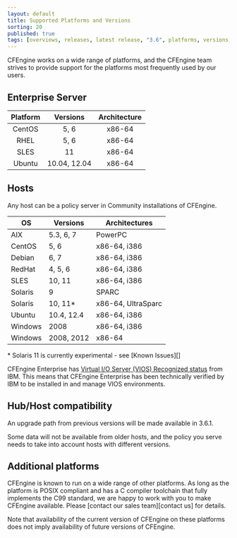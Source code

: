 ```yaml
---
layout: default
title: Supported Platforms and Versions
sorting: 20
published: true
tags: [overviews, releases, latest release, "3.6", platforms, versions, support]
---
```


CFEngine works on a wide range of platforms, and the CFEngine team strives to
provide support for the platforms most frequently used by our users.

## Enterprise Server ##

| Platform     | Versions   | Architecture    |
|:--------------:|:-----------:|:---------------:|
| CentOS 	| 5, 6 	| x86-64   |
| RHEL 	| 5, 6 	| x86-64   |
| SLES 	| 11 	| x86-64   |
| Ubuntu 	| 10.04, 12.04 	| x86-64   |


## Hosts ##

Any host can be a policy server in Community installations of CFEngine.

| OS              | Versions     | Architectures      |
|-----------------|--------------|--------------------|
| AIX 	| 5.3, 6, 7 	| PowerPC   |
| CentOS 	| 5, 6 	| x86-64, i386   |
| Debian 	| 6, 7 	| x86-64, i386   |
| RedHat 	| 4, 5, 6 	| x86-64, i386   |
| SLES 	| 10, 11 	| x86-64, i386   |
| Solaris 	| 9 	| SPARC   |
| Solaris 	| 10, 11* 	| x86-64, UltraSparc   |
| Ubuntu 	| 10.4, 12.4 	| x86-64, i386   |
| Windows 	| 2008 	| x86-64, i386   |
| Windows 	| 2008, 2012 	| x86-64   |

\* Solaris 11 is currently experimental - see [Known Issues][]

CFEngine Enterprise has [Virtual I/O Server (VIOS) Recognized status](http://www.ibm.com/partnerworld/gsd/solutiondetails.do?solution=48493) from IBM.
This means that CFEngine Enterprise has been technically verified by IBM
to be installed in and manage VIOS environments.

## Hub/Host compatibility ##

An upgrade path from previous versions will be made available in 3.6.1.

Some data will not be available from older hosts, and the policy you serve
needs to take into account hosts with different versions.

## Additional platforms ##

CFEngine is known to run on a wide range of other platforms. As long as the
platform is POSIX compliant and has a C compiler toolchain that fully implements
the C99 standard, we are happy to work with you to make CFEngine available.
Please [contact our sales team][contact us] for details.

Note that availability of the current version of CFEngine on these platforms
does not imply availability of future versions of CFEngine.


